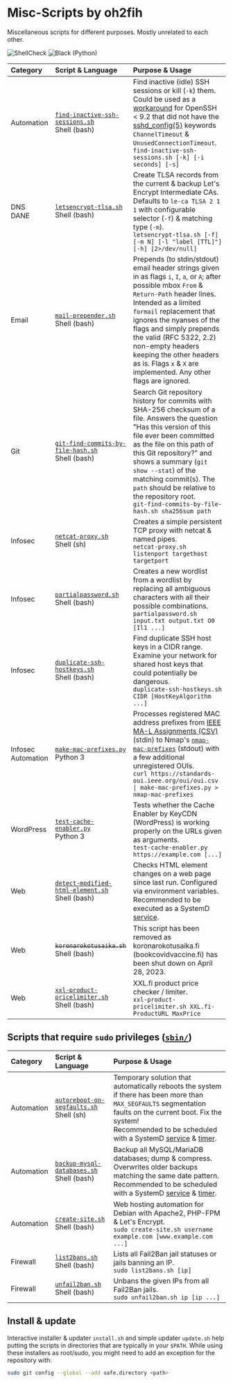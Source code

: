 # Misc-Scripts by oh2fih

Miscellaneous scripts for different purposes. Mostly unrelated to each other.

![ShellCheck](https://github.com/oh2fih/Misc-Scripts/workflows/ShellCheck/badge.svg)
![Black (Python)](https://github.com/oh2fih/Misc-Scripts/workflows/Black%20(Python)/badge.svg)

| Category | Script & Language | Purpose & Usage |
|:---|:---|:---|
| Automation | [`find-inactive-ssh-sessions.sh`](bin/find-inactive-ssh-sessions.sh)<br>Shell (bash) | Find inactive (idle) SSH sessions or kill (`-k`) them. Could be used as a [workaround](https://serverfault.com/a/1162840/274176) for OpenSSH < 9.2 that did not have the [sshd_config(5)](https://man.openbsd.org/sshd_config) keywords `ChannelTimeout` & `UnusedConnectionTimeout`.<br>`find-inactive-ssh-sessions.sh [-k] [-i seconds] [-s]`|
| DNS<br>DANE | [`letsencrypt-tlsa.sh`](bin/letsencrypt-tlsa.sh)<br>Shell (bash) | Create TLSA records from the current & backup Let's Encrypt Intermediate CAs. Defaults to `le-ca TLSA 2 1 1` with configurable selector (`-f`) & matching type (`-m`).<br>`letsencrypt-tlsa.sh [-f] [-m N] [-l "label [TTL]"] [-h] [2>/dev/null]`|
| Email | [`mail-prepender.sh`](bin/mail-prepender.sh)<br>Shell (bash) | Prepends (to stdin/stdout) email header strings given in as flags `i`, `I`, `a`, or `A`; after possible mbox `From` & `Return-Path` header lines. Intended as a limited `formail` replacement that ignores the nyanses of the flags and simply prepends the valid (RFC 5322, 2.2) non-empty headers keeping the other headers as is. Flags `x` & `X` are implemented. Any other flags are ignored. |
| Git | [`git-find-commits-by-file-hash.sh`](bin/git-find-commits-by-file-hash.sh)<br>Shell (bash) | Search Git repository history for commits with SHA-256 checksum of a file. Answers the question "Has this version of this file ever been committed as the file on this path of this Git repository?" and shows a summary (`git show --stat`) of the matching commit(s). The `path` should be relative to the repository root.<br>`git-find-commits-by-file-hash.sh sha256sum path`|
| Infosec | [`netcat-proxy.sh`](bin/netcat-proxy.sh)<br>Shell (sh) | Creates a simple persistent TCP proxy with netcat & named pipes.<br>`netcat-proxy.sh listenport targethost targetport` |
| Infosec | [`partialpassword.sh`](bin/partialpassword.sh)<br>Shell (bash) | Creates a new wordlist from a wordlist by replacing all ambiguous characters with all their possible combinations.<br>`partialpassword.sh input.txt output.txt O0 [Il1 ...]` |
| Infosec | [`duplicate-ssh-hostkeys.sh`](bin/duplicate-ssh-hostkeys.sh)<br>Shell (bash) | Find duplicate SSH host keys in a CIDR range. Examine your network for shared host keys that could potentially be dangerous.<br>`duplicate-ssh-hostkeys.sh CIDR [HostKeyAlgorithm ...]` |
| Infosec<br>Automation | [`make-mac-prefixes.py`](bin/make-mac-prefixes.py)<br>Python 3 | Processes registered MAC address prefixes from [IEEE MA-L Assignments (CSV)](https://standards.ieee.org/products-programs/regauth/) (stdin) to Nmap's [`nmap-mac-prefixes`](https://github.com/nmap/nmap/blob/master/nmap-mac-prefixes)  (stdout) with a few additional unregistered OUIs.<br>`curl https://standards-oui.ieee.org/oui/oui.csv \| make-mac-prefixes.py > nmap-mac-prefixes` |
| WordPress | [`test-cache-enabler.py`](bin/test-cache-enabler.py)<br>Python 3 | Tests whether the Cache Enabler by KeyCDN (WordPress) is working properly on the URLs given as arguments.<br>`test-cache-enabler.py https://example.com [...]` |
| Web | [`detect-modified-html-element.sh`](bin/detect-modified-html-element.sh)<br>Shell (bash) | Checks HTML element changes on a web page since last run. Configured via environment variables.<br>Recommended to be executed as a SystemD [service](systemd/detect-modified-html-element.service.example). |
| Web | <del>`koronarokotusaika.sh`</del><br>Shell (bash) | This script has been removed as koronarokotusaika.fi (bookcovidvaccine.fi) has been shut down on April 28, 2023. |
| Web | [`xxl-product-pricelimiter.sh`](bin/xxl-product-pricelimiter.sh)<br>Shell (bash) | XXL.fi product price checker / limiter.<br>`xxl-product-pricelimiter.sh XXL.fi-ProductURL MaxPrice` |

## Scripts that require `sudo` privileges ([`sbin/`](sbin/))

| Category | Script & Language | Purpose & Usage |
|:---|:---|:---|
| Automation | [`autoreboot-on-segfaults.sh`](sbin/autoreboot-on-segfaults.sh)<br>Shell (sh) | Temporary solution that automatically reboots the system if there has been more than `MAX_SEGFAULTS` segmentation faults on the current boot. Fix the system!<br>Recommended to be scheduled with a SystemD [service](systemd/autoreboot-on-segfaults.service.example) & [timer](systemd/autoreboot-on-segfaults.service.example).|
| Automation | [`backup-mysql-databases.sh`](sbin/backup-mysql-databases.sh)<br>Shell (bash) | Backup all MySQL/MariaDB databases; dump & compress. Overwrites older backups matching the same date pattern.<br>Recommended to be scheduled with a SystemD [service](systemd/backup-mysql-databases.service.example) & [timer](systemd/backup-mysql-databases.timer.example).|
| Automation | [`create-site.sh`](sbin/create-site.sh)<br>Shell (bash) | Web hosting automation for Debian with Apache2, PHP-FPM & Let's Encrypt.<br>`sudo create-site.sh username example.com [www.example.com ...]` |
| Firewall | [`list2bans.sh`](sbin/list2bans.sh)<br>Shell (bash) | Lists all Fail2Ban jail statuses or jails banning an IP.<br>`sudo list2bans.sh [ip]` |
| Firewall | [`unfail2ban.sh`](sbin/unfail2ban.sh)<br>Shell (bash) | Unbans the given IPs from all Fail2Ban jails.<br>`sudo unfail2ban.sh ip [ip ...]` |

## Install & update

Interactive installer & updater `install.sh` and simple updater `update.sh` help putting the scripts in directories that are typically in your `$PATH`. While using these installers as root/sudo, you might need to add an exception for the repository with:

```bash
sudo git config --global --add safe.directory <path>
```
